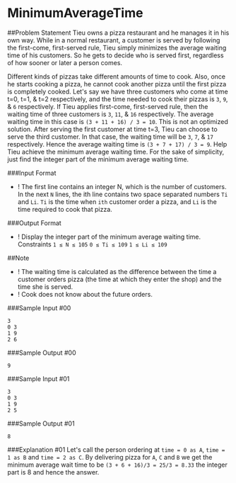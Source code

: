 # MinimumAverageTime
##Problem Statement
Tieu owns a pizza restaurant and he manages it in his own way. While in a normal restaurant, a
customer is served by following the first-come, first-served rule, Tieu simply minimizes the average
waiting time of his customers. So he gets to decide who is served first, regardless of how sooner or later
a person comes.

Different kinds of pizzas take different amounts of time to cook. Also, once he starts cooking a pizza, he
cannot cook another pizza until the first pizza is completely cooked. Let's say we have three customers
who come at time t=0, t=1, & t=2 respectively, and the time needed to cook their pizzas is `3`, `9`, & `6`
respectively. If Tieu applies first-come, first-served rule, then the waiting time of three customers is `3`,
`11`, & `16` respectively. The average waiting time in this case is `(3 + 11 + 16) / 3 = 10`. This is not an
optimized solution. After serving the first customer at time t=3, Tieu can choose to serve the third
customer. In that case, the waiting time will be `3`, `7`, & `17` respectively. Hence the average waiting time
is `(3 + 7 + 17) / 3 = 9`.
Help Tieu achieve the minimum average waiting time. For the sake of simplicity, just find the integer part
of the minimum average waiting time.

###Input Format
* ! The first line contains an integer N, which is the number of customers.
In the next `N` lines, the ith line contains two space separated numbers `Ti` and `Li`. `Ti` is the time
when `ith` customer order a pizza, and `Li` is the time required to cook that pizza.

###Output Format
* ! Display the integer part of the minimum average waiting time.
Constraints
`1 ≤ N ≤ 105`
`0 ≤ Ti ≤ 109`
`1 ≤ Li ≤ 109`

##Note
* ! The waiting time is calculated as the difference between the time a customer orders pizza (the time
at which they enter the shop) and the time she is served.
* ! Cook does not know about the future orders.

###Sample Input #00
```
3
0 3
1 9
2 6
```

###Sample Output #00
```
9
```
###Sample Input #01
```
3
0 3
1 9
2 5
```
###Sample Output #01
```
8
```
###Explanation #01
Let's call the person ordering at `time = 0 as A`, `time = 1 as B` and `time = 2 as C`. By delivering pizza for
`A`, `C` and `B` we get the minimum average wait time to be
`(3 + 6 + 16)/3 = 25/3 = 8.33`
the integer part is 8 and hence the answer.